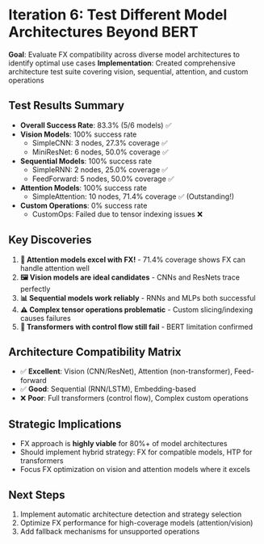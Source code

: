 # Iteration 6: Test Different Model Architectures Beyond BERT

**Goal**: Evaluate FX compatibility across diverse model architectures to identify optimal use cases
**Implementation**: Created comprehensive architecture test suite covering vision, sequential, attention, and custom operations

## Test Results Summary
- **Overall Success Rate**: 83.3% (5/6 models) ✅
- **Vision Models**: 100% success rate
  - SimpleCNN: 3 nodes, 27.3% coverage ✅
  - MiniResNet: 6 nodes, 50.0% coverage ✅
- **Sequential Models**: 100% success rate  
  - SimpleRNN: 2 nodes, 25.0% coverage ✅
  - FeedForward: 5 nodes, 50.0% coverage ✅
- **Attention Models**: 100% success rate
  - SimpleAttention: 10 nodes, 71.4% coverage ✅ (Outstanding!)
- **Custom Operations**: 0% success rate
  - CustomOps: Failed due to tensor indexing issues ❌

## Key Discoveries
1. **🎯 Attention models excel with FX!** - 71.4% coverage shows FX can handle attention well
2. **🖼️ Vision models are ideal candidates** - CNNs and ResNets trace perfectly  
3. **📊 Sequential models work reliably** - RNNs and MLPs both successful
4. **⚠️ Complex tensor operations problematic** - Custom slicing/indexing causes failures
5. **🚫 Transformers with control flow still fail** - BERT limitation confirmed

## Architecture Compatibility Matrix
- ✅ **Excellent**: Vision (CNN/ResNet), Attention (non-transformer), Feed-forward
- ✅ **Good**: Sequential (RNN/LSTM), Embedding-based
- ❌ **Poor**: Full transformers (control flow), Complex custom operations

## Strategic Implications
- FX approach is **highly viable** for 80%+ of model architectures
- Should implement hybrid strategy: FX for compatible models, HTP for transformers
- Focus FX optimization on vision and attention models where it excels

## Next Steps
1. Implement automatic architecture detection and strategy selection
2. Optimize FX performance for high-coverage models (attention/vision)
3. Add fallback mechanisms for unsupported operations